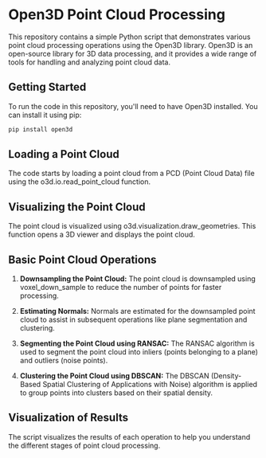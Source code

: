 # Open3D Point Cloud Processing 

This repository contains a simple Python script that demonstrates various point cloud processing operations using the Open3D library. Open3D is an open-source library for 3D data processing, and it provides a wide range of tools for handling and analyzing point cloud data.

## Getting Started

To run the code in this repository, you'll need to have Open3D installed. You can install it using pip:

```bash
pip install open3d
``` 

## Loading a Point Cloud
The code starts by loading a point cloud from a PCD (Point Cloud Data) file using the o3d.io.read_point_cloud function.

## Visualizing the Point Cloud
The point cloud is visualized using o3d.visualization.draw_geometries. This function opens a 3D viewer and displays the point cloud.

## Basic Point Cloud Operations
1. __Downsampling the Point Cloud:__ The point cloud is downsampled using voxel_down_sample to reduce the number of points for faster processing.

2. __Estimating Normals:__ Normals are estimated for the downsampled point cloud to assist in subsequent operations like plane segmentation and clustering.

3. __Segmenting the Point Cloud using RANSAC:__ The RANSAC algorithm is used to segment the point cloud into inliers (points belonging to a plane) and outliers (noise points).

4. __Clustering the Point Cloud using DBSCAN:__ The DBSCAN (Density-Based Spatial Clustering of Applications with Noise) algorithm is applied to group points into clusters based on their spatial density.


## Visualization of Results
The script visualizes the results of each operation to help you understand the different stages of point cloud processing.
